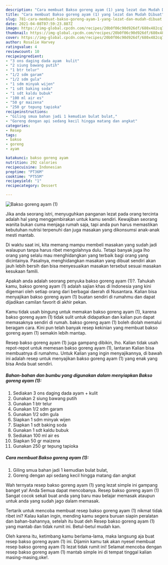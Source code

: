 ```yaml
---
description: "Cara membuat Bakso goreng ayam (1) yang lezat dan Mudah Dibuat"
title: "Cara membuat Bakso goreng ayam (1) yang lezat dan Mudah Dibuat"
slug: 781-cara-membuat-bakso-goreng-ayam-1-yang-lezat-dan-mudah-dibuat
date: 2021-04-08T07:59:23.887Z
image: https://img-global.cpcdn.com/recipes/20b0f06c90d926df/680x482cq70/bakso-goreng-ayam-1-foto-resep-utama.jpg
thumbnail: https://img-global.cpcdn.com/recipes/20b0f06c90d926df/680x482cq70/bakso-goreng-ayam-1-foto-resep-utama.jpg
cover: https://img-global.cpcdn.com/recipes/20b0f06c90d926df/680x482cq70/bakso-goreng-ayam-1-foto-resep-utama.jpg
author: Rosalie Harvey
ratingvalue: 4
reviewcount: 10
recipeingredient:
- "3 ons daging dada ayam  kulit"
- "2 siung bawang putih"
- "1 btr telur"
- "1/2 sdm garam"
- "1/2 sdm gula"
- "1 sdm minyak wijen"
- "1 sdt baking soda"
- "1 sdt kaldu bubuk"
- "100 ml air es"
- "50 gr maizena"
- "250 gr tepung tapioka"
recipeinstructions:
- "Giling smua bahan jadi 1 kemudian bulat bulat,"
- "Goreng dengan api sedang kecil hingga matang dan angkat"
categories:
- Resep
tags:
- bakso
- goreng
- ayam

katakunci: bakso goreng ayam 
nutrition: 292 calories
recipecuisine: Indonesian
preptime: "PT36M"
cooktime: "PT55M"
recipeyield: "1"
recipecategory: Dessert

---
```



![Bakso goreng ayam (1)](https://img-global.cpcdn.com/recipes/20b0f06c90d926df/680x482cq70/bakso-goreng-ayam-1-foto-resep-utama.jpg)

Jika anda seorang istri, menyuguhkan panganan lezat pada orang tercinta adalah hal yang menggembirakan untuk kamu sendiri. Kewajiban seorang  wanita bukan cuma menjaga rumah saja, tapi anda pun harus memastikan kebutuhan nutrisi terpenuhi dan juga masakan yang dikonsumsi anak-anak mesti mantab.

Di waktu  saat ini, kita memang mampu membeli masakan yang sudah jadi walaupun tanpa harus ribet mengolahnya dulu. Tetapi banyak juga lho orang yang selalu mau menghidangkan yang terbaik bagi orang yang dicintainya. Pasalnya, menghidangkan masakan yang dibuat sendiri akan jauh lebih bersih dan bisa menyesuaikan masakan tersebut sesuai masakan kesukaan famili. 



Apakah anda adalah seorang penyuka bakso goreng ayam (1)?. Tahukah kamu, bakso goreng ayam (1) adalah sajian khas di Indonesia yang kini digemari oleh setiap orang dari berbagai daerah di Nusantara. Kalian bisa menyajikan bakso goreng ayam (1) buatan sendiri di rumahmu dan dapat dijadikan camilan favorit di akhir pekan.

Kamu tidak usah bingung untuk memakan bakso goreng ayam (1), karena bakso goreng ayam (1) tidak sulit untuk didapatkan dan kalian pun dapat memasaknya sendiri di rumah. bakso goreng ayam (1) boleh diolah memalui beragam cara. Kini pun telah banyak resep kekinian yang membuat bakso goreng ayam (1) semakin lebih mantap.

Resep bakso goreng ayam (1) juga gampang dibikin, lho. Kalian tidak usah repot-repot untuk memesan bakso goreng ayam (1), lantaran Kalian bisa membuatnya di rumahmu. Untuk Kalian yang ingin menyajikannya, di bawah ini adalah resep untuk menyajikan bakso goreng ayam (1) yang enak yang bisa Anda buat sendiri.

<!--inarticleads1-->

##### Bahan-bahan dan bumbu yang digunakan dalam menyiapkan Bakso goreng ayam (1):

1. Sediakan 3 ons daging dada ayam + kulit
1. Gunakan 2 siung bawang putih
1. Gunakan 1 btr telur
1. Gunakan 1/2 sdm garam
1. Gunakan 1/2 sdm gula
1. Siapkan 1 sdm minyak wijen
1. Siapkan 1 sdt baking soda
1. Gunakan 1 sdt kaldu bubuk
1. Sediakan 100 ml air es
1. Siapkan 50 gr maizena
1. Gunakan 250 gr tepung tapioka




<!--inarticleads2-->

##### Cara membuat Bakso goreng ayam (1):

1. Giling smua bahan jadi 1 kemudian bulat bulat,
1. Goreng dengan api sedang kecil hingga matang dan angkat




Wah ternyata resep bakso goreng ayam (1) yang lezat simple ini gampang banget ya! Anda Semua dapat mencobanya. Resep bakso goreng ayam (1) Sangat cocok sekali buat anda yang baru mau belajar memasak ataupun untuk anda yang sudah jago dalam memasak.

Tertarik untuk mencoba membuat resep bakso goreng ayam (1) nikmat tidak ribet ini? Kalau kalian ingin, mending kamu segera buruan siapin peralatan dan bahan-bahannya, setelah itu buat deh Resep bakso goreng ayam (1) yang mantab dan tidak rumit ini. Betul-betul mudah kan. 

Oleh karena itu, ketimbang kamu berlama-lama, maka langsung aja buat resep bakso goreng ayam (1) ini. Dijamin kamu tak akan nyesel membuat resep bakso goreng ayam (1) lezat tidak rumit ini! Selamat mencoba dengan resep bakso goreng ayam (1) mantab simple ini di tempat tinggal kalian masing-masing,oke!.

